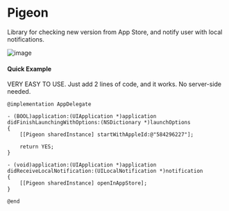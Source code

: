 Pigeon
======
Library for checking new version from App Store, and notify user with local notifications. 

![image](https://github.com/lightory/Pigeon/raw/master/Screenshot.png)

#### Quick Example

VERY EASY TO USE. Just add 2 lines of code, and it works. No server-side needed.

```
@implementation AppDelegate

- (BOOL)application:(UIApplication *)application didFinishLaunchingWithOptions:(NSDictionary *)launchOptions
{
    [[Pigeon sharedInstance] startWithAppleId:@"584296227"];
    
    return YES;
}

- (void)application:(UIApplication *)application didReceiveLocalNotification:(UILocalNotification *)notification
{
    [[Pigeon sharedInstance] openInAppStore];
}

@end
```